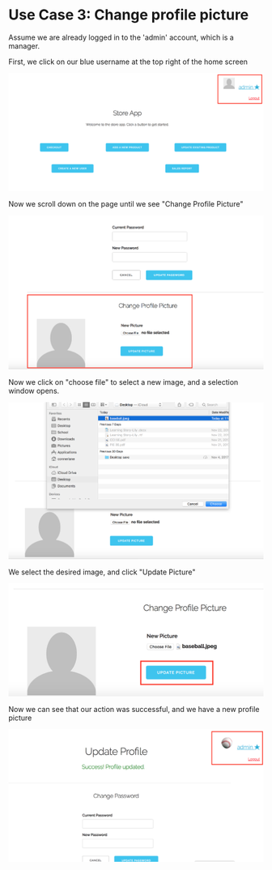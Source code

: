 # Use Case 3: Change profile picture

Assume we are already logged in to the 'admin' account, which is a manager.

First, we click on our blue username at the top right of the home screen

![see usecase1_c.png](usecase1_c.png)

Now we scroll down on the page until we see "Change Profile Picture"

![see usecase3_b.png](usecase3_b.png)

Now we click on "choose file" to select a new image, and a selection window opens.

![see usecase3_c.png](usecase3_c.png)

We select the desired image, and click "Update Picture"

![see usecase3_d.png](usecase3_d.png)

Now we can see that our action was successful, and we have a new profile picture

![see usecase3_e.png](usecase3_e.png)